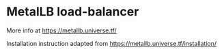 # MetalLB load-balancer

More info at https://metallb.universe.tf/

Installation instruction adapted from https://metallb.universe.tf/installation/
